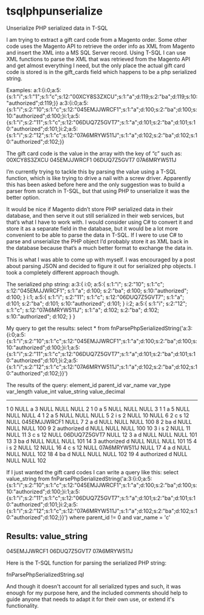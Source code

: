 # tsqlphpunserialize
Unserialize PHP serialized data in T-SQL

I am trying to extract a gift card code from a Magento order. Some other code uses the Magento API to retrieve the order info as XML from Magento and insert the XML into a MS SQL Server record. Using T-SQL I can use XML functions to parse the XML that was retrieved from the Magento API and get almost everything I need, but the only place the actual gift card code is stored is in the gift_cards field which happens to be a php serialized string.

Examples:
a:1:{i:0;a:5:{s:1:"i";s:1:"1";s:1:"c";s:12:"00XCY8S3ZXCU";s:1:"a";d:119;s:2:"ba";d:119;s:10:"authorized";d:119;}}
a:3:{i:0;a:5:{s:1:"i";s:2:"10";s:1:"c";s:12:"045EMJJWRCF1";s:1:"a";d:100;s:2:"ba";d:100;s:10:"authorized";d:100;}i:1;a:5:{s:1:"i";s:2:"11";s:1:"c";s:12:"06DUQ7Z5GVT7";s:1:"a";d:101;s:2:"ba";d:101;s:10:"authorized";d:101;}i:2;a:5:{s:1:"i";s:2:"12";s:1:"c";s:12:"07A6MRYW511J";s:1:"a";d:102;s:2:"ba";d:102;s:10:"authorized";d:102;}}

The gift card code is the value in the array with the key of “c” such as:
00XCY8S3ZXCU 045EMJJWRCF1 06DUQ7Z5GVT7 07A6MRYW511J

I’m currently trying to tackle this by parsing the value using a T-SQL function, which is like trying to drive a nail with a screw driver. Apparently this has been asked before here and the only suggestion was to build a parser from scratch in T-SQL, but that using PHP to unserialize it was the better option.

It would be nice if Magento didn’t store PHP serialized data in their database, and then serve it out still serialized in their web services, but that’s what I have to work with. I would consider using C# to convert it and store it as a separate field in the database, but it would be a lot more convenient to be able to parse the data in T-SQL. If I were to use C# to parse and unserialize the PHP object I’d probably store it as XML back in the database because that’s a much better format to exchange the data in.


This is what I was able to come up with myself. I was encouraged by a post about parsing JSON and decided to figure it out for serialized php objects. I took a completely different approach though.

The serialized php string:
a:3:{
i:0;
a:5:{
s:1:"i";
s:2:"10";
s:1:"c";
s:12:"045EMJJWRCF1";
s:1:"a";
d:100;
s:2:"ba";
d:100;
s:10:"authorized";
d:100;
}
i:1;
a:5:{
s:1:"i";
s:2:"11";
s:1:"c";
s:12:"06DUQ7Z5GVT7";
s:1:"a";
d:101;
s:2:"ba";
d:101;
s:10:"authorized";
d:101;
}
i:2;
a:5:{
s:1:"i";
s:2:"12";
s:1:"c";
s:12:"07A6MRYW511J";
s:1:"a";
d:102;
s:2:"ba";
d:102;
s:10:"authorized";
d:102;
}
}

My query to get the results:
select *
from fnParsePhpSerializedString('a:3:{i:0;a:5:{s:1:"i";s:2:"10";s:1:"c";s:12:"045EMJJWRCF1";s:1:"a";d:100;s:2:"ba";d:100;s:10:"authorized";d:100;}i:1;a:5:{s:1:"i";s:2:"11";s:1:"c";s:12:"06DUQ7Z5GVT7";s:1:"a";d:101;s:2:"ba";d:101;s:10:"authorized";d:101;}i:2;a:5:{s:1:"i";s:2:"12";s:1:"c";s:12:"07A6MRYW511J";s:1:"a";d:102;s:2:"ba";d:102;s:10:"authorized";d:102;}}')

The results of the query:
element_id parent_id var_name var_type var_length value_int value_string value_decimal
----------- ----------- -------------------------------------------------- -------------------------------------------------- ----------- ----------- ---------------------------------------------------------------------------------------------------------------------------------------------------------------------------------------------------------------------------------------------------------------- ---------------------------------------
1 0 NULL a 3 NULL NULL NULL
2 1 0 a 5 NULL NULL NULL
3 1 1 a 5 NULL NULL NULL
4 1 2 a 5 NULL NULL NULL
5 2 i s 2 NULL 10 NULL
6 2 c s 12 NULL 045EMJJWRCF1 NULL
7 2 a d NULL NULL NULL 100
8 2 ba d NULL NULL NULL 100
9 2 authorized d NULL NULL NULL 100
10 3 i s 2 NULL 11 NULL
11 3 c s 12 NULL 06DUQ7Z5GVT7 NULL
12 3 a d NULL NULL NULL 101
13 3 ba d NULL NULL NULL 101
14 3 authorized d NULL NULL NULL 101
15 4 i s 2 NULL 12 NULL
16 4 c s 12 NULL 07A6MRYW511J NULL
17 4 a d NULL NULL NULL 102
18 4 ba d NULL NULL NULL 102
19 4 authorized d NULL NULL NULL 102

If I just wanted the gift card codes I can write a query like this:
select value_string
from fnParsePhpSerializedString('a:3:{i:0;a:5:{s:1:"i";s:2:"10";s:1:"c";s:12:"045EMJJWRCF1";s:1:"a";d:100;s:2:"ba";d:100;s:10:"authorized";d:100;}i:1;a:5:{s:1:"i";s:2:"11";s:1:"c";s:12:"06DUQ7Z5GVT7";s:1:"a";d:101;s:2:"ba";d:101;s:10:"authorized";d:101;}i:2;a:5:{s:1:"i";s:2:"12";s:1:"c";s:12:"07A6MRYW511J";s:1:"a";d:102;s:2:"ba";d:102;s:10:"authorized";d:102;}}')
where parent_id != 0 and
var_name = 'c'

Results:
value_string
-------------
045EMJJWRCF1
06DUQ7Z5GVT7
07A6MRYW511J

Here is the T-SQL function for parsing the serialized PHP string:

fnParsePhpSerializedString.sql

And though it doesn't account for all serialized types and such, it was enough for my purpose here, and the included comments should help to guide anyone that needs to adapt it for their own use, or extend it's functionality.
